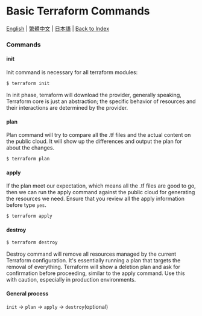 # Basic Terraform Commands

[English](01_basic_terraform_commands.md) | [繁體中文](../zh-tw/01_basic_terraform_commands.md) | [日本語](../ja/01_basic_terraform_commands.md) | [Back to Index](../README.md)

### Commands
#### init
Init command is necessary for all terraform modules:
```bash 
$ terraform init 
```
In init phase, terraform will download the provider, generally speaking, Terraform core is just an abstraction; the specific behavior of resources and their interactions are determined by the provider.

#### plan
Plan command will try to compare all the .tf files and the actual content on the public cloud. It will show up the differences and output the plan for about the changes.
```bash
$ terraform plan
```

#### apply
If the plan meet our expectation, which means all the .tf files are good to go, then we can run the apply command against the public cloud for generating the resources we need. Ensure that you review all the apply information before type `yes`.
```bash
$ terraform apply
```

#### destroy
```bash
$ terraform destroy
```
Destroy command will remove all resources managed by the current Terraform configuration. It's essentially running a plan that targets the removal of everything. Terraform will show a deletion plan and ask for confirmation before proceeding, similar to the apply command. Use this with caution, especially in production environments.

#### General process
`init` -> `plan` -> `apply` -> `destroy`(optional)
